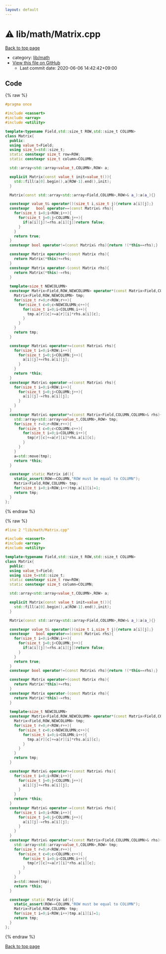 ```yaml
---
layout: default
---
```


<!-- mathjax config similar to math.stackexchange -->
<script type="text/javascript" async
  src="https://cdnjs.cloudflare.com/ajax/libs/mathjax/2.7.5/MathJax.js?config=TeX-MML-AM_CHTML">
</script>
<script type="text/x-mathjax-config">
  MathJax.Hub.Config({
    TeX: { equationNumbers: { autoNumber: "AMS" }},
    tex2jax: {
      inlineMath: [ ['$','$'] ],
      processEscapes: true
    },
    "HTML-CSS": { matchFontHeight: false },
    displayAlign: "left",
    displayIndent: "2em"
  });
</script>

<script type="text/javascript" src="https://cdnjs.cloudflare.com/ajax/libs/jquery/3.4.1/jquery.min.js"></script>
<script src="https://cdn.jsdelivr.net/npm/jquery-balloon-js@1.1.2/jquery.balloon.min.js" integrity="sha256-ZEYs9VrgAeNuPvs15E39OsyOJaIkXEEt10fzxJ20+2I=" crossorigin="anonymous"></script>
<script type="text/javascript" src="../../../assets/js/copy-button.js"></script>
<link rel="stylesheet" href="../../../assets/css/copy-button.css" />


# :warning: lib/math/Matrix.cpp

<a href="../../../index.html">Back to top page</a>

* category: <a href="../../../index.html#b524a7b47b8ed72180f0e5150ab6d934">lib/math</a>
* <a href="{{ site.github.repository_url }}/blob/master/lib/math/Matrix.cpp">View this file on GitHub</a>
    - Last commit date: 2020-06-06 14:42:42+09:00




## Code

<a id="unbundled"></a>
{% raw %}
```cpp
#pragma once

#include <cassert>
#include <array>
#include <utility>

template<typename Field,std::size_t ROW,std::size_t COLUMN>
class Matrix{
  public:
  using value_t=Field;
  using size_t=std::size_t;
  static constexpr size_t row=ROW;
  static constexpr size_t column=COLUMN;

  std::array<std::array<value_t,COLUMN>,ROW> a;

  explicit Matrix(const value_t init=value_t()){
    std::fill(a[0].begin(),a[ROW-1].end(),init);
  }

  Matrix(const std::array<std::array<Field,COLUMN>,ROW>& a_):a(a_){}

  constexpr value_t& operator()(size_t i,size_t j){return a[i][j];}
  constexpr   bool operator==(const Matrix& rhs){
    for(size_t i=0;i<ROW;i++){
      for(size_t j=0;j<COLUMN;j++){
        if(a[i][j]!=rhs.a[i][j])return false;
      }
    }
    return true;
  }
  constexpr bool operator!=(const Matrix& rhs){return !(*this==rhs);}

  constexpr Matrix operator+(const Matrix rhs){
    return Matrix(*this)+=rhs;
  }
  constexpr Matrix operator-(const Matrix rhs){
    return Matrix(*this)-=rhs;
  }
  
  template<size_t NEWCOLUMN>
  constexpr Matrix<Field,ROW,NEWCOLUMN> operator*(const Matrix<Field,COLUMN,NEWCOLUMN> rhs){
    Matrix<Field,ROW,NEWCOLUMN> tmp;
    for(size_t r=0;r<ROW;r++){
      for(size_t c=0;c<NEWCOLUMN;c++){
        for(size_t i=0;i<COLUMN;i++){
          tmp.a[r][c]+=a[r][i]*rhs.a[i][c];
        }
      }
    }
    return tmp;
  }

  constexpr Matrix& operator+=(const Matrix& rhs){
    for(size_t i=0;i<ROW;i++){
      for(size_t j=0;j<COLUMN;j++){
        a[i][j]+=rhs.a[i][j];
      }
    }
    return *this;
  }
  constexpr Matrix& operator-=(const Matrix& rhs){
    for(size_t i=0;i<ROW;i++){
      for(size_t j=0;j<COLUMN;j++){
        a[i][j]-=rhs.a[i][j];
      }
    }
  }
  constexpr Matrix& operator*=(const Matrix<Field,COLUMN,COLUMN>& rhs){
    std::array<std::array<value_t,COLUMN>,ROW> tmp;
    for(size_t r=0;r<ROW;r++){
      for(size_t c=0;c<COLUMN;c++){
        for(size_t i=0;i<COLUMN;i++){
          tmp[r][c]+=a[r][i]*rhs.a[i][c];
        }
      }
    }
    a=std::move(tmp);
    return *this;
  }

  constexpr static Matrix id(){
    static_assert(ROW==COLUMN,"ROW must be equal to COLUMN");
    Matrix<Field,ROW,COLUMN> tmp;
    for(size_t i=0;i<ROW;i++)tmp.a[i][i]=1;
    return tmp;
  }
};
```
{% endraw %}

<a id="bundled"></a>
{% raw %}
```cpp
#line 2 "lib/math/Matrix.cpp"

#include <cassert>
#include <array>
#include <utility>

template<typename Field,std::size_t ROW,std::size_t COLUMN>
class Matrix{
  public:
  using value_t=Field;
  using size_t=std::size_t;
  static constexpr size_t row=ROW;
  static constexpr size_t column=COLUMN;

  std::array<std::array<value_t,COLUMN>,ROW> a;

  explicit Matrix(const value_t init=value_t()){
    std::fill(a[0].begin(),a[ROW-1].end(),init);
  }

  Matrix(const std::array<std::array<Field,COLUMN>,ROW>& a_):a(a_){}

  constexpr value_t& operator()(size_t i,size_t j){return a[i][j];}
  constexpr   bool operator==(const Matrix& rhs){
    for(size_t i=0;i<ROW;i++){
      for(size_t j=0;j<COLUMN;j++){
        if(a[i][j]!=rhs.a[i][j])return false;
      }
    }
    return true;
  }
  constexpr bool operator!=(const Matrix& rhs){return !(*this==rhs);}

  constexpr Matrix operator+(const Matrix rhs){
    return Matrix(*this)+=rhs;
  }
  constexpr Matrix operator-(const Matrix rhs){
    return Matrix(*this)-=rhs;
  }
  
  template<size_t NEWCOLUMN>
  constexpr Matrix<Field,ROW,NEWCOLUMN> operator*(const Matrix<Field,COLUMN,NEWCOLUMN> rhs){
    Matrix<Field,ROW,NEWCOLUMN> tmp;
    for(size_t r=0;r<ROW;r++){
      for(size_t c=0;c<NEWCOLUMN;c++){
        for(size_t i=0;i<COLUMN;i++){
          tmp.a[r][c]+=a[r][i]*rhs.a[i][c];
        }
      }
    }
    return tmp;
  }

  constexpr Matrix& operator+=(const Matrix& rhs){
    for(size_t i=0;i<ROW;i++){
      for(size_t j=0;j<COLUMN;j++){
        a[i][j]+=rhs.a[i][j];
      }
    }
    return *this;
  }
  constexpr Matrix& operator-=(const Matrix& rhs){
    for(size_t i=0;i<ROW;i++){
      for(size_t j=0;j<COLUMN;j++){
        a[i][j]-=rhs.a[i][j];
      }
    }
  }
  constexpr Matrix& operator*=(const Matrix<Field,COLUMN,COLUMN>& rhs){
    std::array<std::array<value_t,COLUMN>,ROW> tmp;
    for(size_t r=0;r<ROW;r++){
      for(size_t c=0;c<COLUMN;c++){
        for(size_t i=0;i<COLUMN;i++){
          tmp[r][c]+=a[r][i]*rhs.a[i][c];
        }
      }
    }
    a=std::move(tmp);
    return *this;
  }

  constexpr static Matrix id(){
    static_assert(ROW==COLUMN,"ROW must be equal to COLUMN");
    Matrix<Field,ROW,COLUMN> tmp;
    for(size_t i=0;i<ROW;i++)tmp.a[i][i]=1;
    return tmp;
  }
};

```
{% endraw %}

<a href="../../../index.html">Back to top page</a>

